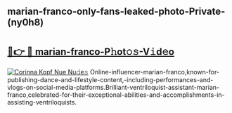 ## marian-franco-only-fans​-leaked-photo​-Private-(ny0h8)


# <h2><a href="https://mediaupload.pro?title=marian-franco&ref=git">🔗👉 🔴 marian-franco-P𝚑ot𝚘𝚜-V𝚒d𝚎o</a></h2>

[![Corinna Kopf Nue Nu𝚍e𝚜](https://i.imgur.com/0qMVB7G.gif)](https://mediaupload.pro?title=marian-franco&ref=git)
Online-influencer-marian-franco,known-for-publishing-dance-and-lifestyle-content,-including-performances-and-vlogs-on-social-media-platforms.Brilliant-ventriloquist-assistant-marian-franco,celebrated-for-their-exceptional-abilities-and-accomplishments-in-assisting-ventriloquists.  